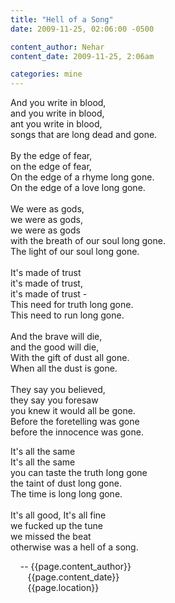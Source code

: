 ```yaml
---
title: "Hell of a Song"
date: 2009-11-25, 02:06:00 -0500

content_author: Nehar
content_date: 2009-11-25, 2:06am

categories: mine
---
```


And you write in blood, <br>
and you write in blood, <br>
ant you write in blood, <br>
songs that are long dead and gone. <br>
<br>
By the edge of fear, <br>
on the edge of fear, <br>
On the edge of a rhyme long gone. <br>
On the edge of a love long gone. <br>
<br>
We were as gods, <br>
we were as gods, <br>
we were as gods <br>
with the breath of our soul long gone. <br>
The light of our soul long gone. <br>
<br>
It's made of trust <br>
it's made of trust, <br>
it's made of trust - <br>
This need for truth long gone. <br>
This need to run long gone. <br>
<br>
And the brave will die, <br>
and the good will die, <br>
With the gift of dust all gone. <br>
When all the dust is gone. <br>
<br>
They say you believed, <br>
they say you foresaw <br>
you knew it would all be gone. <br>
Before the foretelling was gone <br>
before the innocence was gone. <br>

It's all the same <br>
It's all the same <br>
you can taste the truth long gone <br>
the taint of dust long gone. <br>
The time is long long gone. <br>
<br>
It's all good, It's all fine <br>
we fucked up the tune <br>
we missed the beat <br>
otherwise was a hell of a song. <br>


&nbsp;&nbsp;&nbsp;&nbsp;-- {{page.content_author}} <br>
&nbsp;&nbsp;&nbsp;&nbsp;&nbsp;&nbsp;&nbsp;{{page.content_date}} <br>
&nbsp;&nbsp;&nbsp;&nbsp;&nbsp;&nbsp;&nbsp;{{page.location}}
